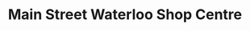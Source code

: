 ---
title: "Main Street Waterloo Shop Centre"
url: /waterloo/main-street-waterloo-shop-centre/
shop: Einkaufszentrum
---